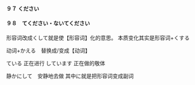 #### ９７ ください

#### ９８　てください・ないてください　
形容词改成くして就是使【形容词】化的意思。
本质变化其实是形容词+くする

动词+かえる　替换成/变成【动词】

ている 正在进行
しています 正在做的敬体

静かにして　安静地去做
其中に就是把形容词变成副词

